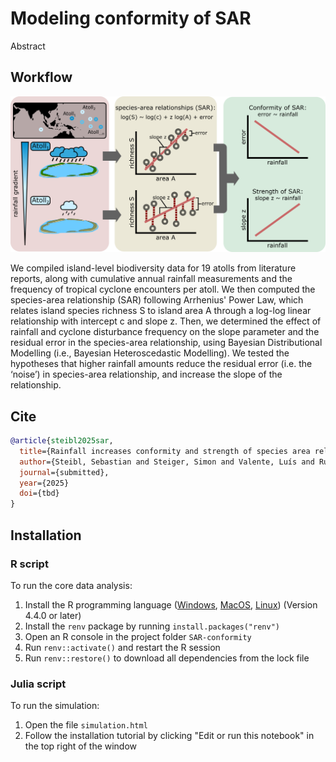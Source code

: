 # Modeling conformity of SAR

Abstract

## Workflow

![](SAR_workflow.png)

We compiled island-level biodiversity data for 19 atolls from literature reports, along with cumulative annual rainfall measurements and the frequency of tropical cyclone encounters per atoll.
We then computed the species-area relationship (SAR) following Arrhenius' Power Law, which relates island species richness S to island area A through a log-log linear relationship with intercept c and slope z.
Then, we determined the effect of rainfall and cyclone disturbance frequency on the slope parameter and the residual error in the species-area relationship, using Bayesian Distributional Modelling (i.e., Bayesian Heteroscedastic Modelling).
We tested the hypotheses that higher rainfall amounts reduce the residual error (i.e. the ‘noise’) in species-area relationship, and increase the slope of the relationship.

## Cite

```bibtex
@article{steibl2025sar,
  title={Rainfall increases conformity and strength of species area relationships in atolls},
  author={Steibl, Sebastian and Steiger, Simon and Valente, Luís and Russell, James C},
  journal={submitted},
  year={2025}
  doi={tbd}
}
```

## Installation

### R script

To run the core data analysis:

1. Install the R programming language ([Windows](https://cran.r-project.org/bin/windows/), [MacOS](https://cran.r-project.org/bin/macosx/), [Linux](https://cran.r-project.org/bin/linux/)) (Version 4.4.0 or later)
2. Install the `renv` package by running `install.packages("renv")`
3. Open an R console in the project folder `SAR-conformity`
4. Run `renv::activate()` and restart the R session
5. Run `renv::restore()` to download all dependencies from the lock file

### Julia script

To run the simulation:

1. Open the file `simulation.html` 
2. Follow the installation tutorial by clicking "Edit or run this notebook" in the top right of the window
